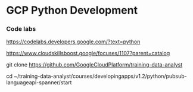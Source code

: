 # GCP Python Development


### Code labs

https://codelabs.developers.google.com/?text=python


https://www.cloudskillsboost.google/focuses/1107?parent=catalog

git clone https://github.com/GoogleCloudPlatform/training-data-analyst

cd ~/training-data-analyst/courses/developingapps/v1.2/python/pubsub-languageapi-spanner/start